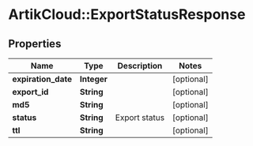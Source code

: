 # ArtikCloud::ExportStatusResponse

## Properties
Name | Type | Description | Notes
------------ | ------------- | ------------- | -------------
**expiration_date** | **Integer** |  | [optional] 
**export_id** | **String** |  | [optional] 
**md5** | **String** |  | [optional] 
**status** | **String** | Export status | [optional] 
**ttl** | **String** |  | [optional] 


